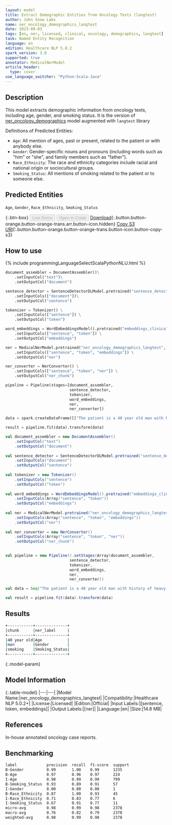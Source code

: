 ```yaml
---
layout: model
title: Extract Demographic Entities from Oncology Texts (langtest)
author: John Snow Labs
name: ner_oncology_demographics_langtest
date: 2023-09-03
tags: [en, ner, licensed, clinical, oncology, demographics, langtest]
task: Named Entity Recognition
language: en
edition: Healthcare NLP 5.0.2
spark_version: 3.0
supported: true
annotator: MedicalNerModel
article_header:
  type: cover
use_language_switcher: "Python-Scala-Java"
---
```


## Description

This model extracts demographic information from oncology texts, including age, gender, and smoking status. It is the version of [ner_oncology_demographics](https://nlp.johnsnowlabs.com/2022/11/24/ner_oncology_demographics_en.html) model augmented with `langtest` library

Definitions of Predicted Entities:

- `Age`: All mention of ages, past or present, related to the patient or with anybody else.
- `Gender`: Gender-specific nouns and pronouns (including words such as "him" or "she", and family members such as "father").
- `Race_Ethnicity`: The race and ethnicity categories include racial and national origin or sociocultural groups.
- `Smoking_Status`: All mentions of smoking related to the patient or to someone else.

## Predicted Entities

`Age`, `Gender`, `Race_Ethnicity`, `Smoking_Status`

{:.btn-box}
<button class="button button-orange" disabled>Live Demo</button>
<button class="button button-orange" disabled>Open in Colab</button>
[Download](https://s3.amazonaws.com/auxdata.johnsnowlabs.com/clinical/models/ner_oncology_demographics_langtest_en_5.0.2_3.0_1693752265725.zip){:.button.button-orange.button-orange-trans.arr.button-icon.hidden}
[Copy S3 URI](s3://auxdata.johnsnowlabs.com/clinical/models/ner_oncology_demographics_langtest_en_5.0.2_3.0_1693752265725.zip){:.button.button-orange.button-orange-trans.button-icon.button-copy-s3}

## How to use



<div class="tabs-box" markdown="1">
{% include programmingLanguageSelectScalaPythonNLU.html %}
  
```python
document_assembler = DocumentAssembler()\
    .setInputCol("text")\
    .setOutputCol("document")

sentence_detector = SentenceDetectorDLModel.pretrained("sentence_detector_dl_healthcare", "en", "clinical/models")\
    .setInputCols(["document"])\
    .setOutputCol("sentence")

tokenizer = Tokenizer() \
    .setInputCols(["sentence"]) \
    .setOutputCol("token")

word_embeddings = WordEmbeddingsModel().pretrained("embeddings_clinical", "en", "clinical/models")\
    .setInputCols(["sentence", "token"]) \
    .setOutputCol("embeddings")                

ner = MedicalNerModel.pretrained("ner_oncology_demographics_langtest", "en", "clinical/models") \
    .setInputCols(["sentence", "token", "embeddings"]) \
    .setOutputCol("ner")

ner_converter = NerConverter() \
    .setInputCols(["sentence", "token", "ner"]) \
    .setOutputCol("ner_chunk")

pipeline = Pipeline(stages=[document_assembler,
                            sentence_detector,
                            tokenizer,
                            word_embeddings,
                            ner,
                            ner_converter])

data = spark.createDataFrame([["The patient is a 40 year old man with history of heavy smoking."]]).toDF("text")

result = pipeline.fit(data).transform(data)
```
```scala
val document_assembler = new DocumentAssembler()
    .setInputCol("text")
    .setOutputCol("document")
    
val sentence_detector = SentenceDetectorDLModel.pretrained("sentence_detector_dl_healthcare","en","clinical/models")
    .setInputCols("document")
    .setOutputCol("sentence")
    
val tokenizer = new Tokenizer()
    .setInputCols("sentence")
    .setOutputCol("token")
    
val word_embeddings = WordEmbeddingsModel().pretrained("embeddings_clinical", "en", "clinical/models")
    .setInputCols(Array("sentence", "token"))
    .setOutputCol("embeddings")                
    
val ner = MedicalNerModel.pretrained("ner_oncology_demographics_langtest", "en", "clinical/models")
    .setInputCols(Array("sentence", "token", "embeddings"))
    .setOutputCol("ner")
    
val ner_converter = new NerConverter()
    .setInputCols(Array("sentence", "token", "ner"))
    .setOutputCol("ner_chunk")

        
val pipeline = new Pipeline().setStages(Array(document_assembler,
                            sentence_detector,
                            tokenizer,
                            word_embeddings,
                            ner,
                            ner_converter))    

val data = Seq("The patient is a 40 year old man with history of heavy smoking.").toDS.toDF("text")

val result = pipeline.fit(data).transform(data)
```
</div>

## Results

```bash
+-----------+--------------+
|chunk      |ner_label     |
+-----------+--------------+
|40 year old|Age           |
|man        |Gender        |
|smoking    |Smoking_Status|
+-----------+--------------+
```

{:.model-param}
## Model Information

{:.table-model}
|---|---|
|Model Name:|ner_oncology_demographics_langtest|
|Compatibility:|Healthcare NLP 5.0.2+|
|License:|Licensed|
|Edition:|Official|
|Input Labels:|[sentence, token, embeddings]|
|Output Labels:|[ner]|
|Language:|en|
|Size:|14.8 MB|

## References

In-house annotated oncology case reports.

## Benchmarking

```bash
label             precision  recall  f1-score  support 
B-Gender          0.99       1.00    0.99      1235    
B-Age             0.97       0.96    0.97      224     
I-Age             0.98       0.99    0.99      799     
B-Smoking_Status  0.93       0.89    0.91      57      
I-Gender          0.00       0.00    0.00      1       
B-Race_Ethnicity  0.87       1.00    0.93      45      
I-Race_Ethnicity  0.71       0.83    0.77      6       
I-Smoking_Status  0.67       0.91    0.77      11      
micro-avg         0.98       0.99    0.98      2378    
macro-avg         0.76       0.82    0.79      2378    
weighted-avg      0.98       0.99    0.98      2378   
```
